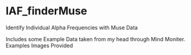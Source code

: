 # IAF_finderMuse
Identify Individual Alpha Frequencies with Muse Data

Includes some Example Data taken from my head through Mind Moniter.
Examples Images Provided
